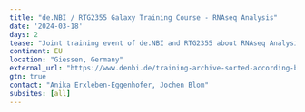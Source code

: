 ```yaml
---
title: "de.NBI / RTG2355 Galaxy Training Course - RNAseq Analysis"
date: '2024-03-18'
days: 2
tease: "Joint training event of de.NBI and RTG2355 about RNAseq Analysis"
continent: EU
location: "Giessen, Germany"
external_url: "https://www.denbi.de/training-archive-sorted-according-by-date/1697-de-nbi-rtg2355-galaxy-training-course-rnaseq-analysis"
gtn: true
contact: "Anika Erxleben-Eggenhofer, Jochen Blom"
subsites: [all]
---
```

